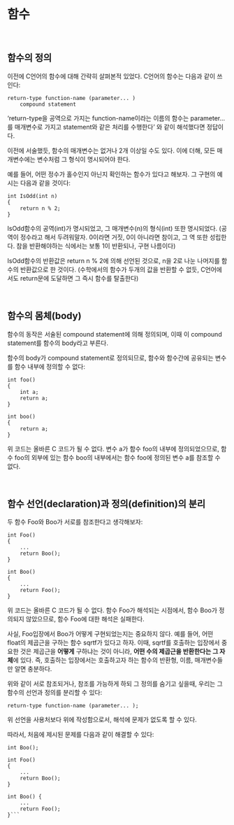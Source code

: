 # 함수

<br/>

## 함수의 정의
이전에 C언어의 함수에 대해 간략히 살펴본적 있었다. C언어의 함수는 다음과 같이 쓰인다:

```
return-type function-name (parameter... )
    compound statement
```

‘return-type을 공역으로 가지는 function-name이라는 이름의 함수는 parameter...를 매개변수로 가지고 statement와 같은 처리를 수행한다’ 와 같이 해석했다면 정답이다.

이전에 서술했듯, 함수의 매개변수는 없거나 2개 이상일 수도 있다. 이에 더해, 모든 매개변수에는 변수처럼 그 형식이 명시되어야 한다.

예를 들어, 어떤 정수가 홀수인지 아닌지 확인하는 함수가 있다고 해보자. 그 구현의 예시는 다음과 같을 것이다:

```
int IsOdd(int n)
{
    return n % 2;
}
```

IsOdd함수의 공역(int)가 명시되었고, 그 매개변수(n)의 형식(int) 또한 명시되었다. (공역이 정수라고 해서 두려워말자. 0이라면 거짓, 0이 아니라면 참이고, 그 역 또한 성립한다. 참을 반환해야하는 식에서는 보통 1이 반환되나, 구현 나름이다)

IsOdd함수의 반환값은 return n % 2에 의해 선언된 것으로, n을 2로 나눈 나머지를 함수의 반환값으로 한 것이다. (수학에서의 함수가 두개의 값을 반환할 수 없듯, C언어에서도 return문에 도달하면 그 즉시 함수를 탈출한다)

<br/>

## 함수의 몸체(body)

함수의 동작은 서술된 compound statement에 의해 정의되며, 이때 이 compound statement를 함수의 body라고 부른다.

함수의 body가 compound statement로 정의되므로, 함수와 함수간에 공유되는 변수를 함수 내부에 정의할 수 없다:


```
int foo()
{
    int a;
    return a;
}

int boo()
{
    return a;
}
```

위 코드는 올바른 C 코드가 될 수 없다. 변수 a가 함수 foo의 내부에 정의되었으므로, 함수 foo의 외부에 있는 함수 boo의 내부에서는 함수 foo에 정의된 변수 a를 참조할 수 없다.

<br/>

## 함수 선언(declaration)과 정의(definition)의 분리

두 함수 Foo와 Boo가 서로를 참조한다고 생각해보자:

```
int Foo()
{
    ...
    return Boo();
}

int Boo()
{
    ...
    return Foo();
}
```

위 코드는 올바른 C 코드가 될 수 없다. 함수 Foo가 해석되는 시점에서, 함수 Boo가 정의되지 않았으므로, 함수 Foo에 대한 해석은 실패한다.


사실, Foo입장에서 Boo가 어떻게 구현되었는지는 중요하지 않다. 예를 들어, 어떤 float의 제곱근을 구하는 함수 sqrtf가 있다고 하자. 이때, sqrtf를 호출하는 입장에서 중요한 것은 제곱근을 **어떻게** 구하냐는 것이 아니라, **어떤 수의 제곱근을 반환한다는 그 자체**에 있다. 즉, 호출하는 입장에서는 호출하고자 하는 함수의 반환형, 이름, 매개변수들만 알면 충분하다.


위와 같이 서로 참조되거나, 참조를 가능하게 하되 그 정의를 숨기고 싶을때, 우리는 그 함수의 선언과 정의를 분리할 수 있다:

```
return-type function-name (parameter... );
```

위 선언을 사용처보다 위에 작성함으로서, 해석에 문제가 없도록 할 수 있다.

따라서, 처음에 제시된 문제를 다음과 같이 해결할 수 있다:

```
int Boo();

int Foo()
{
    ...
    return Boo();
}

int Boo() {
    ...
    return Foo();
}```